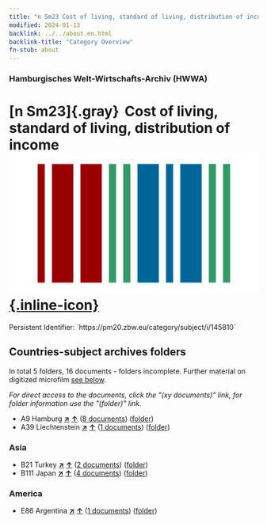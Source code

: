 ```yaml
---
title: "n Sm23 Cost of living, standard of living, distribution of income"
modified: 2024-01-13
backlink: ../../about.en.html
backlink-title: "Category Overview"
fn-stub: about
---
```


### Hamburgisches Welt-Wirtschafts-Archiv (HWWA)

# [n Sm23]{.gray}&#8201; Cost of living, standard of living, distribution of income &#160; [![Wikidata](/images/Wikidata-logo.svg "Wikidata"){.inline-icon}](http://www.wikidata.org/entity/Q104700382)

<div class="hint">Persistent Identifier: `https://pm20.zbw.eu/category/subject/i/145810`</div>







## Countries-subject archives folders







In total 5 folders, 16 documents - folders incomplete. Further material on digitized microfilm [see below](#filmsections).

_For direct access to the documents, click the "(xy documents)" link, for folder information use the "(folder)" link._


- A9 Hamburg [**&nearr;**](../../../geo/i/140905/about.en.html "Hamburg (all folders)") [**&uarr;**](../../../geo/about.en.html#A9 "Country category system") (<a href="https://pm20.zbw.eu/iiifview/folder/sh/140905,145810" title="about: Hamburg : Cost of living, standard of living, distribution of income" target="_blank">8 documents</a>) ([folder](../../../../folder/sh/1409xx/140905/1458xx/145810/about.en.html))
- A39 Liechtenstein [**&nearr;**](../../../geo/i/141016/about.en.html "Liechtenstein (all folders)") [**&uarr;**](../../../geo/about.en.html#A39 "Country category system") (<a href="https://pm20.zbw.eu/iiifview/folder/sh/141016,145810" title="about: Liechtenstein : Cost of living, standard of living, distribution of income" target="_blank">1 documents</a>) ([folder](../../../../folder/sh/1410xx/141016/1458xx/145810/about.en.html))

### Asia

- B21 Turkey [**&nearr;**](../../../geo/i/141111/about.en.html "Turkey (all folders)") [**&uarr;**](../../../geo/about.en.html#B21 "Country category system") (<a href="https://pm20.zbw.eu/iiifview/folder/sh/141111,145810" title="about: Turkey : Cost of living, standard of living, distribution of income" target="_blank">2 documents</a>) ([folder](../../../../folder/sh/1411xx/141111/1458xx/145810/about.en.html))
- B111 Japan [**&nearr;**](../../../geo/i/141272/about.en.html "Japan (all folders)") [**&uarr;**](../../../geo/about.en.html#B111 "Country category system") (<a href="https://pm20.zbw.eu/iiifview/folder/sh/141272,145810" title="about: Japan : Cost of living, standard of living, distribution of income" target="_blank">4 documents</a>) ([folder](../../../../folder/sh/1412xx/141272/1458xx/145810/about.en.html))

### America

- E86 Argentina [**&nearr;**](../../../geo/i/141692/about.en.html "Argentina (all folders)") [**&uarr;**](../../../geo/about.en.html#E86 "Country category system") (<a href="https://pm20.zbw.eu/iiifview/folder/sh/141692,145810" title="about: Argentina : Cost of living, standard of living, distribution of income" target="_blank">1 documents</a>) ([folder](../../../../folder/sh/1416xx/141692/1458xx/145810/about.en.html))



<a id="filmsections" />













